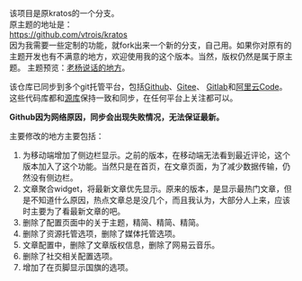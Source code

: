 该项目是原kratos的一个分支。  
原主题的地址是：  
https://github.com/vtrois/kratos  
因为我需要一些定制的功能，就fork出来一个新的分支，自己用。如果你对原有的主题开发也有不满意的地方，欢迎使用我的这个版本。当然，版权仍然是属于原主题。
主题预览：<a href="https://yangyq.net" target="_blank">老杨说话的地方</a>。

该仓库已同步到多个git托管平台，包括<a href="https://github.com/dryangyq/wordpress-kratos-yang.git" target="_blank">Github</a>、<a href="https://gitee.com/dryangyq/wordpress-kratos-yang.git" target="_blank">Gitee</a>、
<a href="https://gitlab.com/dryangyq/wordpress-kratos-yang.git" target="_blank">Gitlab</a>和<a href="https://code.aliyun.com/dryangyq/wordpress-kratos-yang.git" target="_blank">阿里云Code</a>。这些代码库都和<a href="https://git.yangyq.net/laoyang/wordpress-kratos-yang.git" target="_blank">源库</a>保持一致和同步，在任何平台上关注都可以。

**Github因为网络原因，同步会出现失败情况，无法保证最新。**

主要修改的地方主要包括：
1. 为移动端增加了侧边栏显示。之前的版本，在移动端无法看到最近评论，这个版本加入了这个功能。当然只是在首页，在文章页面，为了减少数据传输，仍然没有侧边栏。
2. 文章聚合widget，将最新文章优先显示。原来的版本，是显示最热门文章，但是不知道什么原因，热点文章总是没几个，而且我认为，大部分人上来，应该时主要为了看最新文章的吧。
3. 删除了配置页面中的关于主题，精简、精简、精简。
4. 删除了资源托管选项，删除了媒体托管选项。
5. 文章配置中，删除了文章版权信息，删除了网易云音乐。
6. 删除了社交相关配置选项。
7. 增加了在页脚显示国旗的选项。

